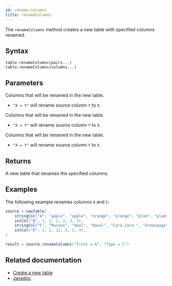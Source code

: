 ```yaml
---
id: rename-columns
title: renameColumns
---
```


The `renameColumns` method creates a new table with specified columns renamed.

## Syntax

```
table.renameColumns(pairs...)
table.renameColumns(columns...)
```

## Parameters

<ParamTable>
<Param name="columns" type="String...">

Columns that will be renamed in the new table.

- `"X = Y"` will rename source column `Y` to `X`.

</Param>
<Param name="columns" type="Collection<String>">

Columns that will be renamed in the new table.

- `"X = Y"` will rename source column `Y` to `X`.

</Param>
<Param name="pairs" type="MatchPair...">

Columns that will be renamed in the new table.

- `"X = Y"` will rename source column `Y` to `X`.

</Param>
</ParamTable>

## Returns

A new table that renames the specified columns.

## Examples

The following example renames columns `A` and `C`:

```groovy order=source,result
source = newTable(
    stringCol("A", "apple", "apple", "orange", "orange", "plum", "plum"),
    intCol("B", 1, 1, 2, 2, 3, 3),
    stringCol("C", "Macoun", "Opal", "Navel", "Cara Cara ", "Greengage", "Mirabelle"),
    intCol("D", 1, 2, 12, 3, 2, 3),
)

result = source.renameColumns("Fruit = A", "Type = C")
```

## Related documentation

- [Create a new table](../../../how-to-guides/new-table.md)
- [Javadoc](<https://deephaven.io/core/javadoc/io/deephaven/engine/table/Table.html#renameColumns(java.lang.String...)>)
